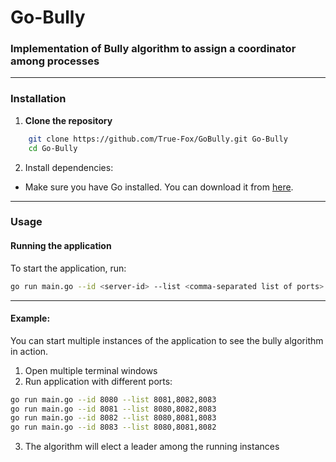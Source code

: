 # Go-Bully

### Implementation of Bully algorithm to assign a coordinator among processes

---

### Installation 

1. **Clone the repository**
```sh
    git clone https://github.com/True-Fox/GoBully.git Go-Bully
    cd Go-Bully
```

2. Install dependencies:
- Make sure you have Go installed. You can download it from [here](https://go.dev/dl/).

---

### Usage
#### Running the application
To start the application, run:
```sh
go run main.go --id <server-id> --list <comma-separated list of ports>
```

---

#### Example:
You can start multiple instances of the application to see the bully algorithm in action.
1. Open multiple terminal windows
2. Run application with different ports:
```sh
go run main.go --id 8080 --list 8081,8082,8083
go run main.go --id 8081 --list 8080,8082,8083
go run main.go --id 8082 --list 8080,8081,8083
go run main.go --id 8083 --list 8080,8081,8082
```
3. The algorithm will elect a leader among the running instances
